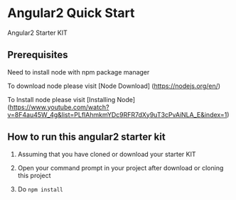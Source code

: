 # Angular2 Quick Start

Angular2 Starter KIT

## Prerequisites ##
Need to install node with npm package manager

To download node please visit [Node Download] (https://nodejs.org/en/)

To Install node please visit [Installing Node] (https://www.youtube.com/watch?v=8F4au45W_4g&list=PLflAhmkmYDc9RFR7dXy9uT3cPvAiNLA_E&index=1)

## How to run this angular2 starter kit ##

1) Assuming that you have cloned or download your starter KIT

2) Open your command prompt in your project after download or cloning this project

3) Do `npm install` 
